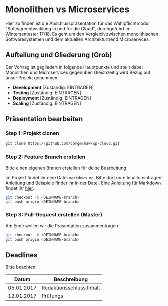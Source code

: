 # Monolithen vs Microservices

Hier zu finden ist die Abschlusspräsentation für das Wahlpflichtmodul "Softwareentwicklung in und für die Cloud", durchgeführt im Wintersemester 17/18. Es geht um den Vergleich zwischen monolithischen Softwaresystemen und dem aktuellen Architekturtrend Microservices.

## Aufteilung und Gliederung (Grob)

Der Vortrag ist gegliedert in folgende Hauptpunkte und stellt dabei Monolithen und Microservices gegenüber. Gleichzeitig wird Bezug auf unser Projekt genommen.

-   **Development** [Zuständig: EINTRAGEN]
-   **Testing** [Zuständig: EINTRAGEN]
-   **Deployment** [Zuständig: EINTRAGEN]
-   **Scaling** [Zuständig: EINTRAGEN]

## Präsentation bearbeiten

### Step 1: Projekt clonen

```bash
git clone https://github.com/cbrgm/haw-wp-cloud.git
```

### Step 2: Feature Branch erstellen

Bitte einen eigenen Branch erstellen für deine Bearbeitung

Im Projekt findet ihr eine Datei `markdown.md`. Bitte dort eure Inhalte eintragen! Anleitung und Beispiele findet ihr in der Datei. Eine Anleitung für Markdown findet ihr [hier][47e00a10].

[47e00a10]: https://blog.ghost.org/markdown/ "markdown"

```bash
git checkout -b <DEINNAME-branch>
git push origin <DEINNAME-branch>
```

### Step 3: Pull-Request erstellen (Master)

Am Ende wollen wir die Präsentation zusammentragen

```bash
git checkout -b <DEINNAME-branch>
git push origin <DEINNAME-branch>
```

## Deadlines

Bitte beachten!

| Datum      | Beschreibung             |
| ---------- | ------------------------ |
| 05.01.2017 | Redaktionsschluss Inhalt |
| 12.01.2017 | Prüfungs                 |
